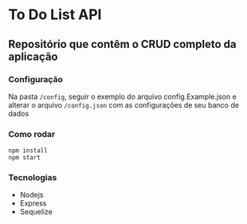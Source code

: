 # To Do List API
## Repositório que contêm o CRUD completo da aplicação

### Configuração
Na pasta ``/config``, seguir o exemplo do arquivo config.Example.json e alterar o arquivo ``/config.json`` com as configurações de seu banco de dados
### Como rodar
```
npm install
npm start
```

### Tecnologias
- Nodejs
- Express
- Sequelize


